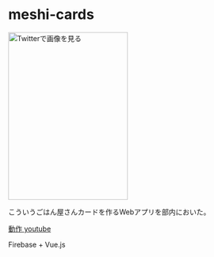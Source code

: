 # meshi-cards
<img class="NaturalImage-image" data-image="https://pbs.twimg.com/media/D5OnvpMUcAAKxTZ" width="241" height="339" title="Twitterで画像を見る" alt="Twitterで画像を見る" src="https://pbs.twimg.com/media/D5OnvpMUcAAKxTZ?format=jpg&amp;name=small"> <p class="Tweet-text e-entry-title" lang="ja" dir="ltr">こういうごはん屋さんカードを作るWebアプリを部内においた。</p>

[動作 youtube](https://www.youtube.com/watch?v=sUjfw4v0oeQ)

Firebase + Vue.js
